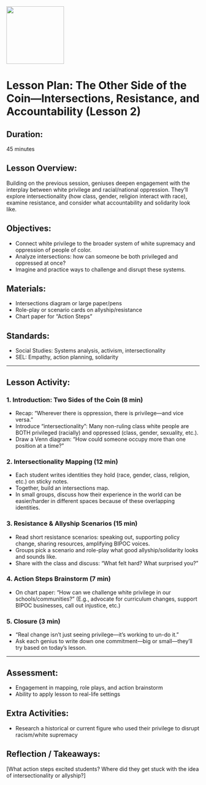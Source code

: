 <img src="https://github.com/Hgp-GeniusLabs/Curriculum/blob/10734f2c827128dde773ea4f266d154d46977866/Org-Wide/Assets/hgp_logo_original.png" width="150"/>

# Lesson Plan: The Other Side of the Coin—Intersections, Resistance, and Accountability (Lesson 2)

## **Duration:**
45 minutes

## **Lesson Overview:**
Building on the previous session, geniuses deepen engagement with the interplay between white privilege and racial/national oppression. They’ll explore intersectionality (how class, gender, religion interact with race), examine resistance, and consider what accountability and solidarity look like.

## **Objectives:**
- Connect white privilege to the broader system of white supremacy and oppression of people of color.
- Analyze intersections: how can someone be both privileged and oppressed at once?
- Imagine and practice ways to challenge and disrupt these systems.

## **Materials:**
- Intersections diagram or large paper/pens
- Role-play or scenario cards on allyship/resistance
- Chart paper for “Action Steps”

## **Standards:**
- Social Studies: Systems analysis, activism, intersectionality
- SEL: Empathy, action planning, solidarity

---

## **Lesson Activity:**

### 1. Introduction: Two Sides of the Coin (8 min)
- Recap: “Wherever there is oppression, there is privilege—and vice versa.”
- Introduce “intersectionality”: Many non-ruling class white people are BOTH privileged (racially) and oppressed (class, gender, sexuality, etc.).
- Draw a Venn diagram: “How could someone occupy more than one position at a time?”

### 2. Intersectionality Mapping (12 min)
- Each student writes identities they hold (race, gender, class, religion, etc.) on sticky notes.
- Together, build an intersections map.
- In small groups, discuss how their experience in the world can be easier/harder in different spaces because of these overlapping identities.

### 3. Resistance & Allyship Scenarios (15 min)
- Read short resistance scenarios: speaking out, supporting policy change, sharing resources, amplifying BIPOC voices.
- Groups pick a scenario and role-play what good allyship/solidarity looks and sounds like.
- Share with the class and discuss: “What felt hard? What surprised you?”

### 4. Action Steps Brainstorm (7 min)
- On chart paper: “How can we challenge white privilege in our schools/communities?” (E.g., advocate for curriculum changes, support BIPOC businesses, call out injustice, etc.)

### 5. Closure (3 min)
- “Real change isn’t just seeing privilege—it’s working to un-do it.”
- Ask each genius to write down one commitment—big or small—they’ll try based on today’s lesson.

---

## **Assessment:**
- Engagement in mapping, role plays, and action brainstorm
- Ability to apply lesson to real-life settings

## **Extra Activities:**
- Research a historical or current figure who used their privilege to disrupt racism/white supremacy

## **Reflection / Takeaways:**
[What action steps excited students? Where did they get stuck with the idea of intersectionality or allyship?]
